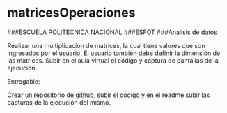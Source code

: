 # matricesOperaciones
###ESCUELA POLITECNICA NACIONAL
###ESFOT
###Analisis de datos

Realizar una multiplicación de matrices, la cual tiene valores que son ingresados por el usuario. El usuario también debe definir la dimensión de las matrices. Subir en el aula virtual el código y captura de pantallas de la ejecución.

Entregable:

Crear un repositorio de github, subir el código y en el readme subir las capturas de la ejecución del mismo.
